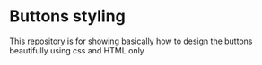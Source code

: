 # Buttons styling
 This repository is for showing basically how to design the buttons beautifully using css and HTML only
